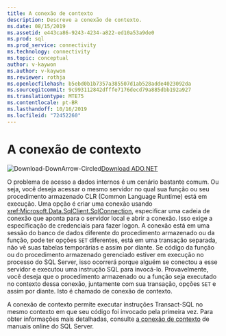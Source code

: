 ```yaml
---
title: A conexão de contexto
description: Descreve a conexão de contexto.
ms.date: 08/15/2019
ms.assetid: e443ca86-9243-4234-a822-ed10a53a9de0
ms.prod: sql
ms.prod_service: connectivity
ms.technology: connectivity
ms.topic: conceptual
author: v-kaywon
ms.author: v-kaywon
ms.reviewer: rothja
ms.openlocfilehash: b5ebd0b1b7357a385507d1ab528adde4023092da
ms.sourcegitcommit: 9c993112842dfffe7176decd79a885dbb192a927
ms.translationtype: MTE75
ms.contentlocale: pt-BR
ms.lasthandoff: 10/16/2019
ms.locfileid: "72452260"
---
```

# <a name="the-context-connection"></a>A conexão de contexto

![Download-DownArrow-Circled](../../../ssdt/media/download.png)[Download ADO.NET](../../sql-connection-libraries.md#anchor-20-drivers-relational-access)

O problema de acesso a dados internos é um cenário bastante comum. Ou seja, você deseja acessar o mesmo servidor no qual sua função ou seu procedimento armazenado CLR (Common Language Runtime) está em execução. Uma opção é criar uma conexão usando <xref:Microsoft.Data.SqlClient.SqlConnection>, especificar uma cadeia de conexão que aponta para o servidor local e abrir a conexão. Isso exige a especificação de credenciais para fazer logon. A conexão está em uma sessão do banco de dados diferente do procedimento armazenado ou da função, pode ter opções `SET` diferentes, está em uma transação separada, não vê suas tabelas temporárias e assim por diante. Se código da função ou do procedimento armazenado gerenciado estiver em execução no processo do SQL Server, isso ocorrerá porque alguém se conectou a esse servidor e executou uma instrução SQL para invocá-lo. Provavelmente, você deseja que o procedimento armazenado ou a função seja executado no contexto dessa conexão, juntamente com sua transação, opções `SET` e assim por diante. Isto é chamado de conexão de contexto.  
  
A conexão de contexto permite executar instruções Transact-SQL no mesmo contexto em que seu código foi invocado pela primeira vez. Para obter informações mais detalhadas, consulte [a conexão de contexto](https://go.microsoft.com/fwlink/?LinkId=115395) de manuais online do SQL Server.
